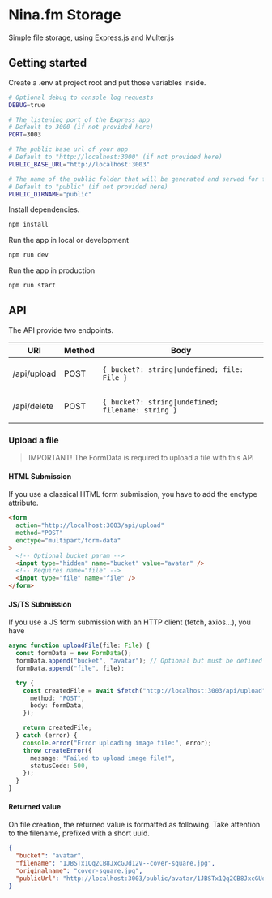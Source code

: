 # Nina.fm Storage

Simple file storage, using Express.js and Multer.js

## Getting started

Create a .env at project root and put those variables inside.

```sh
# Optional debug to console log requests
DEBUG=true

# The listening port of the Express app
# Default to 3000 (if not provided here)
PORT=3003

# The public base url of your app
# Default to "http://localhost:3000" (if not provided here)
PUBLIC_BASE_URL="http://localhost:3003"

# The name of the public folder that will be generated and served for files access
# Default to "public" (if not provided here)
PUBLIC_DIRNAME="public"
```

Install dependencies.

```sh
npm install
```

Run the app in local or development

```sh
npm run dev
```

Run the app in production

```sh
npm run start
```

## API

The API provide two endpoints.

| URI         | Method | Body                                                          |
| ----------- | ------ | ------------------------------------------------------------- |
| /api/upload | POST   | <pre>`{ bucket?: string\|undefined; file: File }`</pre>       |
| /api/delete | POST   | <pre>`{ bucket?: string\|undefined; filename: string }`</pre> |

### Upload a file

> IMPORTANT! The FormData is required to upload a file with this API

#### HTML Submission

If you use a classical HTML form submission, you have to add the enctype attribute.

```html
<form
  action="http://localhost:3003/api/upload"
  method="POST"
  enctype="multipart/form-data"
>
  <!-- Optional bucket param -->
  <input type="hidden" name="bucket" value="avatar" />
  <!-- Requires name="file" -->
  <input type="file" name="file" />
</form>
```

#### JS/TS Submission

If you use a JS form submission with an HTTP client (fetch, axios…), you have

```ts
async function uploadFile(file: File) {
  const formData = new FormData();
  formData.append("bucket", "avatar"); // Optional but must be defined before "file"
  formData.append("file", file);

  try {
    const createdFile = await $fetch("http://localhost:3003/api/upload", {
      method: "POST",
      body: formData,
    });

    return createdFile;
  } catch (error) {
    console.error("Error uploading image file:", error);
    throw createError({
      message: "Failed to upload image file!",
      statusCode: 500,
    });
  }
}
```

#### Returned value

On file creation, the returned value is formatted as following.
Take attention to the filename, prefixed with a short uuid.

```json
{
  "bucket": "avatar",
  "filename": "1JBSTx1Qq2CB8JxcGUd12V--cover-square.jpg",
  "originalname": "cover-square.jpg",
  "publicUrl": "http://localhost:3003/public/avatar/1JBSTx1Qq2CB8JxcGUd12V--cover-square.jpg"
}
```

